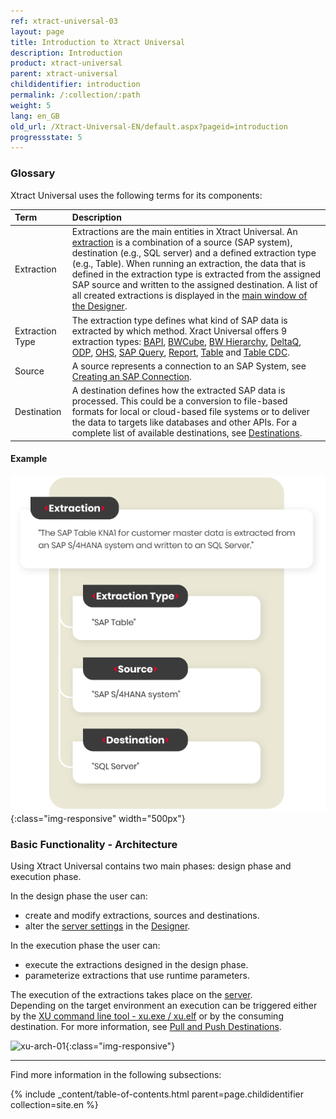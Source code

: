 ```yaml
---
ref: xtract-universal-03
layout: page
title: Introduction to Xtract Universal
description: Introduction
product: xtract-universal
parent: xtract-universal
childidentifier: introduction
permalink: /:collection/:path
weight: 5
lang: en_GB
old_url: /Xtract-Universal-EN/default.aspx?pageid=introduction
progressstate: 5
---
```


### Glossary

Xtract Universal uses the following terms for its components:

| Term | Description |
|:------------ | :------------ |
| Extraction | Extractions are the main entities in Xtract Universal. An [extraction](./getting-started/define-a-table-extraction) is a combination of a source (SAP system), destination (e.g., SQL server) and a defined extraction type (e.g., Table). When running an extraction, the data that is defined in the extraction type is extracted from the assigned SAP source and written to the assigned destination. A list of all created extractions is displayed in the [main window of the Designer](./getting-started/designer-overview#list-of-extractions). <!--- <br>![extraction](/img/content/xu/main-window-extractionlist.png){:class="img-responsive"}-->| 
| Extraction Type | The extraction type defines what kind of SAP data is extracted by which method. Xract Universal offers 9 extraction types: [BAPI](./bapis-and-function-modules), [BWCube](./bw-infocubes-and-bex-queries), [BW Hierarchy](./bw-hierarchies), [DeltaQ](./datasource-deltaq), [ODP](./odp), [OHS](./bw-open-hub-services), [SAP Query](./sap-queries), [Report](./abap-reports), [Table](./table) and [Table CDC](./table-cdc). | 
| Source | A source represents a connection to an SAP System, see [Creating an SAP Connection](./getting-started/sap-connection). | 
| Destination | A destination defines how the extracted SAP data is processed. This could be a conversion to file-based formats for local or cloud-based file systems or to deliver the data to targets like databases and other APIs. For a complete list of available destinations, see [Destinations](./destinations). | 


#### Example
![glossary](/img/content/glossary-example.png){:class="img-responsive" width="500px"}

### Basic Functionality - Architecture

Using Xtract Universal contains two main phases: design phase and execution phase.

In the design phase the user can:
- create and modify extractions, sources and destinations.
- alter the [server settings](./server/server-settings) in the [Designer](./getting-started/designer-overview).

In the execution phase the user can:
- execute the extractions designed in the design phase.
- parameterize extractions that use runtime parameters. 

The execution of the extractions takes place on the [server](./server). <br>
Depending on the target environment an execution can be triggered either by the [XU command line tool - xu.exe / xu.elf](./execute-and-automate-extractions/call-via-commandline) or by the consuming destination. 
For more information, see [Pull and Push Destinations](./destinations#pull-and-push-destinations). 

![xu-arch-01](/img/content/xu/xu-arch-01.png){:class="img-responsive"}

*****
Find more information in the following subsections:

{% include _content/table-of-contents.html parent=page.childidentifier collection=site.en %}
